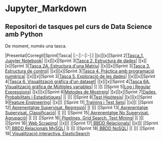 # Jupyter_Markdown

## Repositori de tasques pel curs de Data Science amb Python


De moment, només una tasca.  

|Presentat|Corregit|Sprint|Tasca|
|:-:|:-:|:-|:|
|[x]|[x]|Sprint 2|[Tasca_1. Jupyter Notebook]('file://./tasca_1/tasca_1.ipynb')|
|[x]|[x]|Sprint 3|[Tasca 2. Estructura de dades]('file://./tasca_2/tasca_2.ipynb')|
|[x]|[x]|Sprint 3|[Tasca 2A. Estructura d'una Matriu]('file://./tasca_2/tasca_2A.ipynb')|
|[x]|[x]|Sprint 3|[Tasca 3. Estructura de control]('file://./tasca_3/tasca_3.ipynb')|
|[x]|[x]|Sprint 3|[Tasca 4. Pràctica amb programació numèrica]('file://./tasca_4/tasca_4.ipynb')|
|[x]|[x]|Sprint 3|[Tasca 5. Exploració de les dades]('file://./tasca_5/tasca_5.ipynb')|
|[x]|[x]|Sprint 4|[Tasca 6.  Visualització gràfica d'un dataset]('file://./tasca_6/tasca_6.ipynb')|
|[x]|[x]|Sprint 4|[Tasca 6A. Visualització gràfica de Múltiples variables]('file://./tasca_6/tasca_6A.ipynb')|
|[ ]|[ ]|Sprint 5|[Log i Regular Expressions]('file://./tasca_7/tasca_7_log_i_re.ipynb')|
|[x]|[x]|Sprint 6|[Metodes de Mostreig]('file://./WIP/S6_Mètodes_de_mostreig.ipynb')|
|[x]|[x]|Sprint 7|[Dades, Probabilitats i Estadístiques]('file://./WIP/S7_Dades_Probabilitats_i_Estadístiques.ipynb')|
|[ ]|[ ]|Sprint 8|[Test Hipòtesis]('file://./WIP/S8_Test_Hipòtesis.ipynb')|
|[x]|[x]|Sprint 9|[Feature Engineering]('file://./WIP/S9_Feature_Engineering.ipynb')|
|[x]|[ ]|Sprint 11|[ Training i Test Sets]('file://./WIP/S11_Training_i_Test_Sets.ipynb')|
|[x]|[ ]|Sprint 12|[ Aprenentatge Supervisat. Regressió]('file://./WIP/S12_Aprenentatge_Supervisat_Regressions.ipynb')|
|[ ]|[ ]|Sprint 13|[ Aprenentatge Supervisat. Classificació]('file://./WIP/S13_Aprenentatge_Supervisat_Classificació.ipynb')|
|[ ]|[ ]|Sprint 15|[ Aprenentatge No Supervisat. Agrupació]('file://./WIP/S15_Aprenentatge_No_Supervisat_Agrupació.ipynb')|
|[ ]|[ ]|Sprint 16|[ Pipelines, Grid Search, Text Mining]('file://./WIP/S16_Pipelines_Grid_Search_i_Text_Mining.ipynb')|
|[ ]|[ ]|Sprint 16|[ Web Scraping]('file://./WIP/S16_Web_Scraping.ipynb')|
|[x]|[ ]|Sprint 17|[ BBDD Relacionals]('file://./WIP/S17_Bases_de_Dades_Relacionals.ipynb')|
|[x]|[ ]|Sprint 17|[ BBDD Relacionals MySQL]('file://./WIP/S17_Base_de_Dades_MySQL.ipynb')|
|[ ]|[ ]|Sprint 18|[ BBDD NoSQL]('file://./WIP/S18_Base_de_Dades_NoSQL.ipynb')|
|[ ]|[ ]|Sprint 19|[ Visualització interactiva. ElasticSearch]('file://./WIP/S19_Visualització_interactiva_amb_ElasticSearch_Stack.ipynb')
